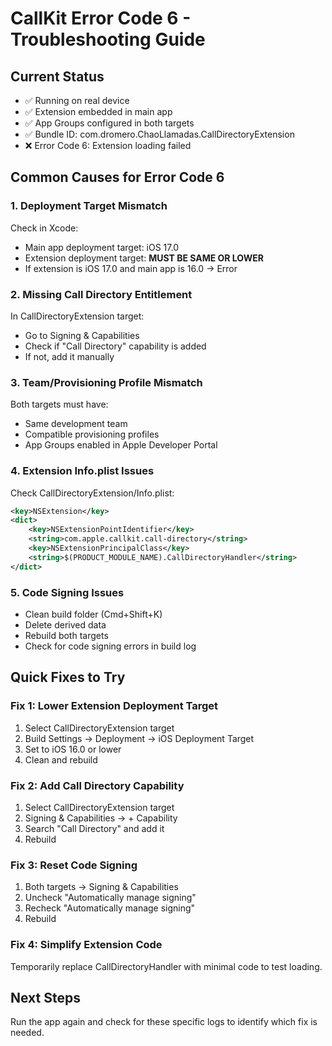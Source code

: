 # CallKit Error Code 6 - Troubleshooting Guide

## Current Status
- ✅ Running on real device
- ✅ Extension embedded in main app
- ✅ App Groups configured in both targets
- ✅ Bundle ID: com.dromero.ChaoLlamadas.CallDirectoryExtension
- ❌ Error Code 6: Extension loading failed

## Common Causes for Error Code 6

### 1. **Deployment Target Mismatch**
Check in Xcode:
- Main app deployment target: iOS 17.0
- Extension deployment target: **MUST BE SAME OR LOWER**
- If extension is iOS 17.0 and main app is 16.0 → Error

### 2. **Missing Call Directory Entitlement**
In CallDirectoryExtension target:
- Go to Signing & Capabilities
- Check if "Call Directory" capability is added
- If not, add it manually

### 3. **Team/Provisioning Profile Mismatch**
Both targets must have:
- Same development team
- Compatible provisioning profiles
- App Groups enabled in Apple Developer Portal

### 4. **Extension Info.plist Issues**
Check CallDirectoryExtension/Info.plist:
```xml
<key>NSExtension</key>
<dict>
    <key>NSExtensionPointIdentifier</key>
    <string>com.apple.callkit.call-directory</string>
    <key>NSExtensionPrincipalClass</key>
    <string>$(PRODUCT_MODULE_NAME).CallDirectoryHandler</string>
</dict>
```

### 5. **Code Signing Issues**
- Clean build folder (Cmd+Shift+K)
- Delete derived data
- Rebuild both targets
- Check for code signing errors in build log

## Quick Fixes to Try

### Fix 1: Lower Extension Deployment Target
1. Select CallDirectoryExtension target
2. Build Settings → Deployment → iOS Deployment Target
3. Set to iOS 16.0 or lower
4. Clean and rebuild

### Fix 2: Add Call Directory Capability
1. Select CallDirectoryExtension target
2. Signing & Capabilities → + Capability
3. Search "Call Directory" and add it
4. Rebuild

### Fix 3: Reset Code Signing
1. Both targets → Signing & Capabilities
2. Uncheck "Automatically manage signing"
3. Recheck "Automatically manage signing"
4. Rebuild

### Fix 4: Simplify Extension Code
Temporarily replace CallDirectoryHandler with minimal code to test loading.

## Next Steps
Run the app again and check for these specific logs to identify which fix is needed.